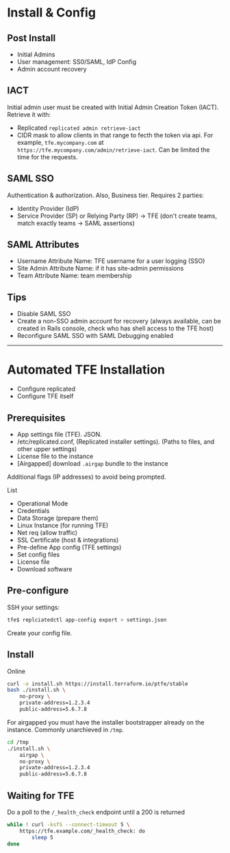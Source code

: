 # Install & Config

## Post Install
- Initial Admins
- User management: SS0/SAML, IdP Config
- Admin account recovery

## IACT
Initial admin user must be created with Initial Admin Creation Token (IACT). 
Retrieve it with:
- Replicated `replicated admin retrieve-iact`
- CIDR mask to allow clients in that range to fecth the token via api. For
example, `tfe.mycompany.com` at `https://tfe.mycompany.com/admin/retrieve-iact`.
Can be limited the time for the requests.

## SAML SSO
Authentication & authorization. Also, Business tier. Requires 2 parties:
- Identity Provider (IdP)
- Service Provider (SP) or Relying Party (RP) -> TFE (don't create teams, match exactly teams -> SAML assertions)

## SAML Attributes
- Username Attribute Name: TFE username for a user logging (SSO)
- Site Admin Attribute Name: if it has site-admin permissions
- Team Attribute Name: team membership

## Tips
- Disable SAML SSO
- Create a non-SSO admin account for recovery (always available, can be created in Rails console, check who has shell access to the TFE host)
- Reconfigure SAML SSO with SAML Debugging enabled

----------------
# Automated TFE Installation
- Configure replicated
- Configure TFE itself

## Prerequisites
- App settings file (TFE). JSON.
- /etc/replicated.conf, (Replicated installer settings). (Paths to files, and other upper settings)
- License file to the instance
- [Airgapped] download `.airgap` bundle to the instance

Additional flags (IP addresses) to avoid being prompted.

List
- Operational Mode
- Credentials
- Data Storage (prepare them)
- Linux Instance (for running TFE)
- Net req (allow traffic)
- SSL Certificate (host & integrations)
- Pre-define App config (TFE settings)
- Set config files
- License file
- Download software

## Pre-configure
SSH your settings:
```sh
tfe$ replciatedctl app-config export > settings.json
```

Create your config file.

## Install
Online
```sh
curl -o install.sh https://install.terraform.io/ptfe/stable
bash ./install.sh \
    no-proxy \
    private-address=1.2.3.4
    public-address=5.6.7.8
```

For airgapped you must have the installer bootstrapper already on the instance.
Commonly unarchieved in `/tmp`.
```sh
cd /tmp
./install.sh \
    airgap \
    no-proxy \
    private-address=1.2.3.4
    public-address=5.6.7.8
```

## Waiting for TFE
Do a poll to the `/_health_check` endpoint until a 200 is returned

```sh
while ! curl -ksfS --connect-timeout 5 \
    https://tfe.example.com/_health_check: do
        sleep 5
done
```